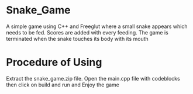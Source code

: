 # Snake_Game
A simple game using C++ and Freeglut where a small snake appears which needs to be fed. Scores are added with every feeding. The game is terminated when the snake touches its body with its mouth


# Procedure of Using
Extract the snake_game.zip file. Open the main.cpp file with codeblocks then click on build and run and Enjoy the game

